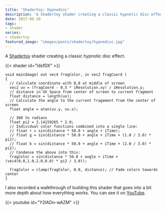 ```yaml
---
title: 'Shadertoy: Hypnodisc'
description: 'A Shadertoy shader creating a classic hypnotic disc effect.'
date: 2017-06-28
tags:
- shader
series:
- shadertoy
featured_image: "images/posts/shadertoy/hypnodisc.jpg"
---
```


A [Shadertoy](shadertoy.com) shader creating a classic hypnotic disc effect.

{{< shader id="ldsfDX" >}}

```
void mainImage( out vec4 fragColor, in vec2 fragCoord )
{
  // Calculate coordinate with 0,0 at middle of screen
  vec2 uv = (fragCoord - 0.5 * iResolution.xy) / iResolution.y;
  // distance in UV Space from center of screen to current fragment
  float distance = length(uv);
  // Calculate the angle to the current fragement from the center of screen
  float angle = atan(uv.y, uv.x);
  
  // 360 to radians
  float pi2 = 3.14159265 * 2.0;
  // Individual color functions combined into a single line:
  // float r = sin(distance * 50.0 + angle + iTime);
  // float g = sin(distance * 50.0 + angle + iTime + (1.0 / 3.0) * pi2);
  // float b = sin(distance * 50.0 + angle + iTime + (2.0 / 3.0) * pi2);
  // Condense the above into this:
  fragColor = sin(distance * 50.0 + angle + iTime + (vec4(0.0,1.0,2.0,0.0) * pi2 / 3.0));
  
  fragColor = clamp(fragColor, 0.0, distance); // Fade colors towards center
}
```

I also recorded a walkthrough of building this shader that goes into a bit more depth about how everything works. You can see it on [YouTube](//www.youtube.com/watch?v=Y2IADn-wAZM).

{{< youtube id="Y2IADn-wAZM" >}}
